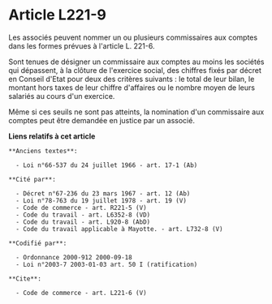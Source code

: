 # Article L221-9

Les associés peuvent nommer un ou plusieurs commissaires aux comptes dans les formes prévues à l'article L. 221-6.

Sont tenues de désigner un commissaire aux comptes au moins les sociétés qui dépassent, à la clôture de l'exercice social,
des chiffres fixés par décret en Conseil d'Etat pour deux des critères suivants : le total de leur bilan, le montant hors
taxes de leur chiffre d'affaires ou le nombre moyen de leurs salariés au cours d'un exercice. 

Même si ces seuils ne sont pas atteints, la nomination d'un commissaire aux comptes peut être demandée en justice par un
associé.

**Liens relatifs à cet article**

	**Anciens textes**:

	  - Loi n°66-537 du 24 juillet 1966 - art. 17-1 (Ab)

	**Cité par**:

	  - Décret n°67-236 du 23 mars 1967 - art. 12 (Ab)
	  - Loi n°78-763 du 19 juillet 1978 - art. 19 (V)
	  - Code de commerce - art. R221-5 (V)
	  - Code du travail - art. L6352-8 (VD)
	  - Code du travail - art. L920-8 (AbD)
	  - Code du travail applicable à Mayotte. - art. L732-8 (V)

	**Codifié par**:

	  - Ordonnance 2000-912 2000-09-18
	  - Loi n°2003-7 2003-01-03 art. 50 I (ratification)

	**Cite**:

	  - Code de commerce - art. L221-6 (V)
